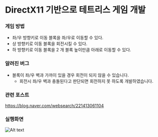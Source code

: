 # DirectX11 기반으로 테트리스 게임 개발

### 게임 방법

* 좌/우 방향키로 이동 블록을 좌/우로 이동할 수 있다.
* 상 방향키로 이동 블록을 회전시킬 수 있다.
* 하 방향키로 이동 블록을 2 개 블록 높이만큼 아래로 이동할 수 있다.

### 알려진 버그

* 블록이 좌/우 벽과 가까이 있을 경우 회전이 되지 않을 수 있습니다.
  * 회전시 좌/우 벽과 충돌된다고 판단되면 회전하지 못 하도록 개발하였습니다.

### 관련 포스트

https://blog.naver.com/websearch/221413061104

### 실행화면

![Alt text](https://blogfiles.pstatic.net/MjAxODEyMDVfMjE4/MDAxNTQzOTk5NDg1NzEy.zE6D7fo1nKiGWVKZW6FMSkrS4O6aKTmCk6T51hA5Sy4g.o9JdVWen1Ueqe-gh4KhYf3wu0BqMfoir4A_De5l5PKgg.PNG.websearch/%ED%85%8C%ED%8A%B8%EB%A6%AC%EC%8A%A4-2.png)


